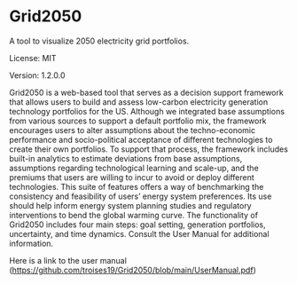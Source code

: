 # Grid2050

A tool to visualize 2050 electricity grid portfolios. 

License: MIT

Version: 1.2.0.0


Grid2050 is a web-based tool that serves as a decision support framework that allows users to build and assess low-carbon electricity generation technology portfolios for the US. Although we integrated base assumptions from various sources to support a default portfolio mix, the framework encourages users to alter assumptions about the techno-economic performance and socio-political acceptance of different technologies to create their own portfolios. To support that process, the framework includes built-in analytics to estimate deviations from base assumptions, assumptions regarding technological learning and scale-up, and the premiums that users are willing to incur to avoid or deploy different technologies. This suite of features offers a way of benchmarking the consistency and feasibility of users’ energy system preferences. Its use should help inform energy system planning studies and regulatory interventions to bend the global warming curve.  The functionality of Grid2050 includes four main steps: goal setting, generation portfolios, uncertainty, and time dynamics. Consult the User Manual for additional information. 

Here is a link to the user manual (https://github.com/troises19/Grid2050/blob/main/UserManual.pdf)
